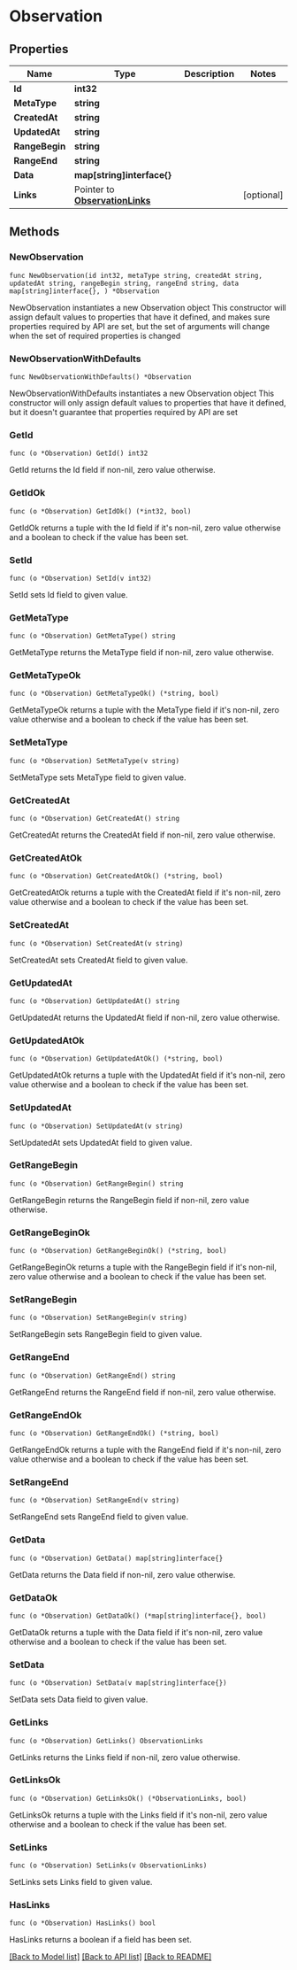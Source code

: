 # Observation

## Properties

Name | Type | Description | Notes
------------ | ------------- | ------------- | -------------
**Id** | **int32** |  | 
**MetaType** | **string** |  | 
**CreatedAt** | **string** |  | 
**UpdatedAt** | **string** |  | 
**RangeBegin** | **string** |  | 
**RangeEnd** | **string** |  | 
**Data** | **map[string]interface{}** |  | 
**Links** | Pointer to [**ObservationLinks**](ObservationLinks.md) |  | [optional] 

## Methods

### NewObservation

`func NewObservation(id int32, metaType string, createdAt string, updatedAt string, rangeBegin string, rangeEnd string, data map[string]interface{}, ) *Observation`

NewObservation instantiates a new Observation object
This constructor will assign default values to properties that have it defined,
and makes sure properties required by API are set, but the set of arguments
will change when the set of required properties is changed

### NewObservationWithDefaults

`func NewObservationWithDefaults() *Observation`

NewObservationWithDefaults instantiates a new Observation object
This constructor will only assign default values to properties that have it defined,
but it doesn't guarantee that properties required by API are set

### GetId

`func (o *Observation) GetId() int32`

GetId returns the Id field if non-nil, zero value otherwise.

### GetIdOk

`func (o *Observation) GetIdOk() (*int32, bool)`

GetIdOk returns a tuple with the Id field if it's non-nil, zero value otherwise
and a boolean to check if the value has been set.

### SetId

`func (o *Observation) SetId(v int32)`

SetId sets Id field to given value.


### GetMetaType

`func (o *Observation) GetMetaType() string`

GetMetaType returns the MetaType field if non-nil, zero value otherwise.

### GetMetaTypeOk

`func (o *Observation) GetMetaTypeOk() (*string, bool)`

GetMetaTypeOk returns a tuple with the MetaType field if it's non-nil, zero value otherwise
and a boolean to check if the value has been set.

### SetMetaType

`func (o *Observation) SetMetaType(v string)`

SetMetaType sets MetaType field to given value.


### GetCreatedAt

`func (o *Observation) GetCreatedAt() string`

GetCreatedAt returns the CreatedAt field if non-nil, zero value otherwise.

### GetCreatedAtOk

`func (o *Observation) GetCreatedAtOk() (*string, bool)`

GetCreatedAtOk returns a tuple with the CreatedAt field if it's non-nil, zero value otherwise
and a boolean to check if the value has been set.

### SetCreatedAt

`func (o *Observation) SetCreatedAt(v string)`

SetCreatedAt sets CreatedAt field to given value.


### GetUpdatedAt

`func (o *Observation) GetUpdatedAt() string`

GetUpdatedAt returns the UpdatedAt field if non-nil, zero value otherwise.

### GetUpdatedAtOk

`func (o *Observation) GetUpdatedAtOk() (*string, bool)`

GetUpdatedAtOk returns a tuple with the UpdatedAt field if it's non-nil, zero value otherwise
and a boolean to check if the value has been set.

### SetUpdatedAt

`func (o *Observation) SetUpdatedAt(v string)`

SetUpdatedAt sets UpdatedAt field to given value.


### GetRangeBegin

`func (o *Observation) GetRangeBegin() string`

GetRangeBegin returns the RangeBegin field if non-nil, zero value otherwise.

### GetRangeBeginOk

`func (o *Observation) GetRangeBeginOk() (*string, bool)`

GetRangeBeginOk returns a tuple with the RangeBegin field if it's non-nil, zero value otherwise
and a boolean to check if the value has been set.

### SetRangeBegin

`func (o *Observation) SetRangeBegin(v string)`

SetRangeBegin sets RangeBegin field to given value.


### GetRangeEnd

`func (o *Observation) GetRangeEnd() string`

GetRangeEnd returns the RangeEnd field if non-nil, zero value otherwise.

### GetRangeEndOk

`func (o *Observation) GetRangeEndOk() (*string, bool)`

GetRangeEndOk returns a tuple with the RangeEnd field if it's non-nil, zero value otherwise
and a boolean to check if the value has been set.

### SetRangeEnd

`func (o *Observation) SetRangeEnd(v string)`

SetRangeEnd sets RangeEnd field to given value.


### GetData

`func (o *Observation) GetData() map[string]interface{}`

GetData returns the Data field if non-nil, zero value otherwise.

### GetDataOk

`func (o *Observation) GetDataOk() (*map[string]interface{}, bool)`

GetDataOk returns a tuple with the Data field if it's non-nil, zero value otherwise
and a boolean to check if the value has been set.

### SetData

`func (o *Observation) SetData(v map[string]interface{})`

SetData sets Data field to given value.


### GetLinks

`func (o *Observation) GetLinks() ObservationLinks`

GetLinks returns the Links field if non-nil, zero value otherwise.

### GetLinksOk

`func (o *Observation) GetLinksOk() (*ObservationLinks, bool)`

GetLinksOk returns a tuple with the Links field if it's non-nil, zero value otherwise
and a boolean to check if the value has been set.

### SetLinks

`func (o *Observation) SetLinks(v ObservationLinks)`

SetLinks sets Links field to given value.

### HasLinks

`func (o *Observation) HasLinks() bool`

HasLinks returns a boolean if a field has been set.


[[Back to Model list]](../README.md#documentation-for-models) [[Back to API list]](../README.md#documentation-for-api-endpoints) [[Back to README]](../README.md)


